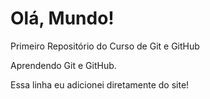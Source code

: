# Olá, Mundo!
 Primeiro Repositório do Curso de Git e GitHub

 Aprendendo Git e GitHub.
 
Essa linha eu adicionei diretamente do site!


